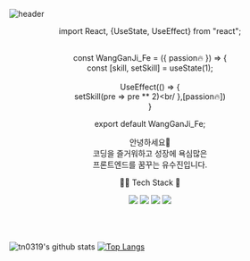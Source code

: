 ![header](https://capsule-render.vercel.app/api?type=Waving&color=539165&height=300&section=header&text=welcome&fontSize=90&fontColor=fff&desc=Developing%20Gitub%20and%20me&descAlign=100&descAlignY=80)

<div align="center">
import React, {UseState, UseEffect} from "react";<br/><br/>

const WangGanJi_Fe = ({ passion🔥 }) => {<br/>
    const [skill, setSkill] = useState(1);<br/><br/>
    UseEffect(() => {<br/>
        setSkill(pre => pre ** 2)<br/
    },[passion🔥])<br/>
}

export default WangGanJi_Fe;


안녕하세요🙋<br/>
코딩을 즐거워하고 성장에 욕심많은<br/>
프론트엔드를 꿈꾸는 유수진입니다.<br/>

👩‍🌾 Tech Stack 🌾
<div>
    <img src="https://img.shields.io/badge/React-539165?style=for-the-badge&logo=React&logoColor=white">
    <img src="https://img.shields.io/badge/Redux-3F497F?style=for-the-badge&logo=Redux&logoColor=white">
    <img src="https://img.shields.io/badge/TypeScript-F7C04A?style=for-the-badge&logo=TypeScript&logoColor=black">
    <img src="https://img.shields.io/badge/Sass-F8F5E4?style=for-the-badge&logo=Scss&logoColor=black">
</div><br/><br/><br/>
</div>

![tn0319's github stats](https://github-readme-stats.vercel.app/api?username=tn0319&show_icons=true&theme=react)
[![Top Langs](https://github-readme-stats.vercel.app/api/top-langs/?username=tn0319&layout=compact)](https://github.com/tn0319/github-readme-stats)

